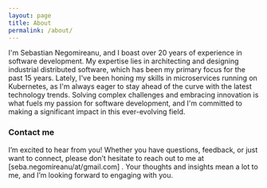 ```yaml
---
layout: page
title: About
permalink: /about/
---
```


I'm Sebastian Negomireanu, and I boast over 20 years of experience in software development. My expertise lies in architecting and designing industrial distributed software, which has been my primary focus for the past 15 years. Lately, I've been honing my skills in microservices running on Kubernetes, as I'm always eager to stay ahead of the curve with the latest technology trends. Solving complex challenges and embracing innovation is what fuels my passion for software development, and I'm committed to making a significant impact in this ever-evolving field.

### Contact me

I’m excited to hear from you! Whether you have questions, feedback, or just want to connect, please don’t hesitate to reach out to me at [seba.negomireanu/at/gmail.com] . Your thoughts and insights mean a lot to me, and I’m looking forward to engaging with you.
